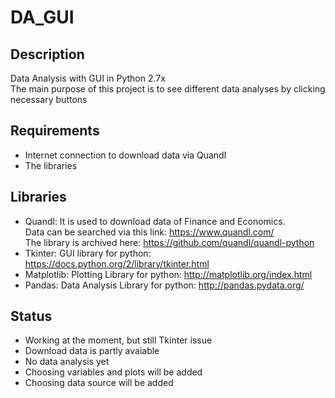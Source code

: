 # DA_GUI

## Description
Data Analysis with GUI in Python 2.7x <br />
The main purpose of this project is to see different data analyses by clicking necessary buttons

## Requirements
- Internet connection to download data via Quandl
- The libraries

## Libraries
- Quandl: It is used to download data of Finance and Economics. <br />
          Data can be searched via this link: https://www.quandl.com/ <br />
          The library is archived here: https://github.com/quandl/quandl-python 
- Tkinter: GUI library for python: https://docs.python.org/2/library/tkinter.html 
- Matplotlib: Plotting Library for python: http://matplotlib.org/index.html
- Pandas: Data Analysis Library for python: http://pandas.pydata.org/

## Status
- Working at the moment, but still Tkinter issue
- Download data is partly avaiable
- No data analysis yet
- Choosing variables and plots will be added
- Choosing data source will be added
